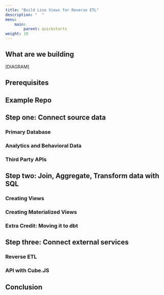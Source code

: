 ```yaml
---
title: "Build Live Views for Reverse ETL"
description: "  "
menu:
    main:
        parent: quickstarts
weight: 10
---
```


## What are we building

[DIAGRAM]

## Prerequisites

## Example Repo

## Step one: Connect source data

### Primary Database

### Analytics and Behavioral Data

### Third Party APIs

## Step two: Join, Aggregate, Transform data with SQL

### Creating Views

### Creating Materialized Views

### Extra Credit: Moving it to dbt

## Step three: Connect external services

### Reverse ETL

### API with Cube.JS

## Conclusion

